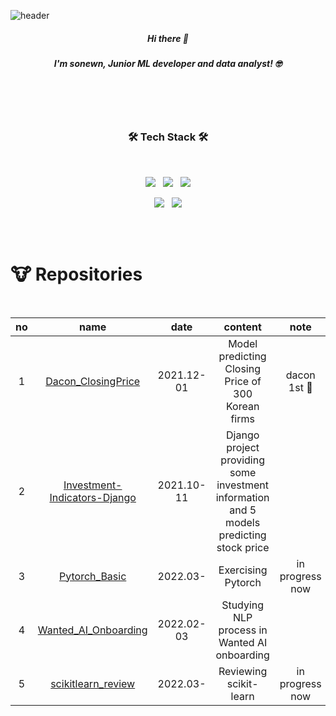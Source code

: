 
![header](https://capsule-render.vercel.app/api?type=waving&color=CFF3BA&height=300&section=header&text=sonewn&fontColor=FFFFFE&fontSize=90&fontAlign=75) 



<h5 align="center">Hi there 👋</h5>                                                                                                                                                  
<h5 align="center">I'm sonewn, Junior ML developer and data analyst! 🤓</h5>                                                                                                             
<br><br><br>

<h3 align="center">🛠 Tech Stack 🛠</h3>
<br>
                                                                                                                                                         
<p align=middle>
<img src="https://img.shields.io/badge/Python-3776AB?style=for-the-badge&logo=python&logoColor=white">  &nbsp; <img src="https://img.shields.io/badge/Pytorch-EE4C2C?style=for-the-badge&logo=PyTorch&logoColor=white">  &nbsp; <img src="https://img.shields.io/badge/scikit learn-F7931E?style=for-the-badge&logo=scikit-learn&logoColor=white">
</p>

<p align=middle>
<img src="https://img.shields.io/badge/MySQL-4479A1?style=for-the-badge&logo=MySQL&logoColor=white"> &nbsp; <img src="https://img.shields.io/badge/Tableau-E97627?style=for-the-badge&logo=Tableau&logoColor=white">
</p>

<br><br>

# 🐮 Repositories
<br>

| **no** |           **name**           |  **date**  |                                        **content**                                       |     **note**    |
|:------:|:----------------------------:|:----------:|:----------------------------------------------------------------------------------------:|:---------------:|
|    1   |      [Dacon_ClosingPrice][링크1]      | 2021.12-01 |                    Model predicting Closing Price of  300 Korean firms                   |   dacon 1st 🥇   |
|    2   | [Investment-Indicators-Django][링크2] | 2021.10-11 | Django project providing some investment information and 5 models predicting stock price |                 |
|    3   |         [Pytorch_Basic][링크3]        |  2022.03-  |                                 Exercising Pytorch                                | in progress now |
|    4   |     [Wanted_AI_Onboarding][링크4]     | 2022.02-03 |                       Studying NLP process in Wanted AI onboarding                       |                 |
|    5   |      [scikitlearn_review][링크5]      |  2022.03-  |                               Reviewing scikit-learn                               | in progress now |

[링크1]: https://github.com/sonewn/Dacon_ClosingPrice "scikit-learn model"
[링크2]: https://github.com/sonewn/Investment-Indicators-Django "Django project & tensorflow & sklearn"
[링크3]: https://github.com/sonewn/Pytorch_Basic "Pytorch"
[링크4]: https://github.com/sonewn/Wanted_AI_Onboarding "NLP & Pytorch"
[링크5]: https://github.com/sonewn/scikitlearn_review "scikit-learn"

<br />












<!--
**sonewn/sonewn** is a ✨ _special_ ✨ repository because its `README.md` (this file) appears on your GitHub profile.

Here are some ideas to get you started:

- 🔭 I’m currently working on ...
- 🌱 I’m currently learning ...
- 👯 I’m looking to collaborate on ...
- 🤔 I’m looking for help with ...
- 💬 Ask me about ...
- 📫 How to reach me: ...
- 😄 Pronouns: ...
- ⚡ Fun fact: ...
Hi there 👋
I'm sonewn!
-->
